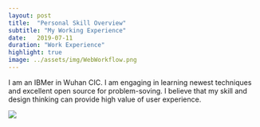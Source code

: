 ```yaml
---
layout: post
title:  "Personal Skill Overview"
subtitle: "My Working Experience"
date:   2019-07-11
duration: "Work Experience"
highlight: true
image: ../assets/img/WebWorkflow.png
---
```

I am an IBMer in Wuhan CIC. I am engaging in learning newest techniques and excellent open source for problem-soving. 
I believe that my skill and design thinking can provide high value of user experience.

![](../../../assets/img/WebWorkflow.png)
